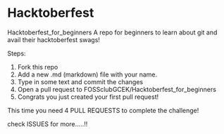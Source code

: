 # Hacktoberfest
Hacktoberfest_for_beginners
A repo for beginners to learn about git and avail their hacktoberfest swags!

Steps:

1. Fork this repo
2. Add a new .md (markdown) file with your name.
3. Type in some text and commit the changes
4. Open a pull request to FOSSclubGCEK/Hacktoberfest_for_beginners
5. Congrats you just created your first pull request!

This time you need 4 PULL REQUESTS to complete the challenge!

check ISSUES for more.....!!
